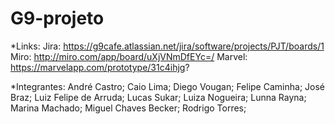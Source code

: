 # G9-projeto
*Links:
Jira: https://g9cafe.atlassian.net/jira/software/projects/PJT/boards/1
Miro: http://miro.com/app/board/uXjVNmDfEYc=/
Marvel: https://marvelapp.com/prototype/31c4ihjg?

*Integrantes:
André Castro;
Caio Lima;
Diego Vougan;
Felipe Caminha;
José Braz;
Luiz Felipe de Arruda;
Lucas Sukar;
Luiza Nogueira;
Lunna Rayna;
Marina Machado;
Miguel Chaves Becker;
Rodrigo Torres;
